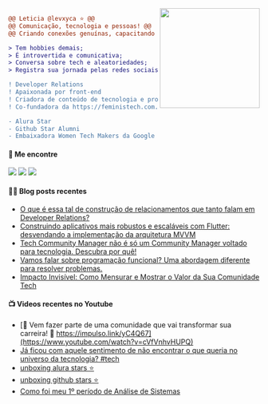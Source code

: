 <img align="right" height="200" src="https://i.imgur.com/Tznn1IZ.gif"/>

```diff
@@ Leticia @levxyca ⭐ @@
@@ Comunicação, tecnologia e pessoas! @@
@@ Criando conexões genuínas, capacitando pessoas e promovendo comunidades tecnológicas diversas e inclusivas.

> Tem hobbies demais;
> É introvertida e comunicativa;
> Conversa sobre tech e aleatoriedades;
> Registra sua jornada pelas redes sociais.

! Developer Relations
! Apaixonada por front-end
! Criadora de conteúdo de tecnologia e programação
! Co-fundadora da https://feministech.com.br

- Alura Star
- Github Star Alumni
- Embaixadora Women Tech Makers da Google
```

#### 🔗 Me encontre
<a href="https://levxyca.com"><img src="https://img.shields.io/badge/website-4D4577?logo=esri&style=for-the-badge&logoColor=F2F2F2"/></a>
<a href="https://www.linkedin.com/in/leticiacaroline/"><img src="https://img.shields.io/badge/LinkedIn-0077B5?style=for-the-badge&logo=linkedin&logoColor=white"></img></a>
<a href="https://twitter.com/levxyca"><img src="https://img.shields.io/badge/Twitter-1DA1F2?style=for-the-badge&logo=twitter&logoColor=white"></img></a>

#### ✍🏻 Blog posts recentes

<!-- BLOG:START -->
- [O que é essa tal de construção de relacionamentos que tanto falam em Developer Relations?](https://www.levxyca.com//blog/dev-rel)
- [Construindo aplicativos mais robustos e escaláveis com Flutter: desvendando a implementação da arquitetura MVVM](https://www.levxyca.com//blog/flutter-mvvm)
- [Tech Community Manager não é só um Community Manager voltado para tecnologia. Descubra por quê!](https://www.levxyca.com//blog/tcm-versus-cm)
- [Vamos falar sobre programação funcional? Uma abordagem diferente para resolver problemas.](https://www.levxyca.com//blog/programacao-funcional)
- [Impacto Invisível: Como Mensurar e Mostrar o Valor da Sua Comunidade Tech](https://www.levxyca.com//blog/impacto-invisivel)
<!-- BLOG:END -->

#### 📺 Videos recentes no Youtube

<!-- YOUTUBE:START -->
- [🔗 Vem fazer parte de uma comunidade que vai transformar sua carreira! 🙌 https://impulso.link/yC4Q67](https://www.youtube.com/watch?v=cVfVnhvHUPQ)
- [Já ficou com aquele sentimento de não encontrar o que queria no universo da tecnologia? #tech](https://www.youtube.com/watch?v=lwyRtn4f874)
- [unboxing alura stars ⭐](https://www.youtube.com/watch?v=QqNW2OFz6Kg)
- [unboxing github stars ⭐](https://www.youtube.com/watch?v=bhWco_QQPgM)
- [Como foi meu 1º período de Análise de Sistemas](https://www.youtube.com/watch?v=X9egRFG0u48)
<!-- YOUTUBE:END -->
